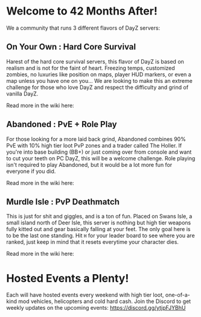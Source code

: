 # Welcome to 42 Months After!
We a community that runs 3 different flavors of DayZ servers:

## On Your Own : Hard Core Survival
Harest of the hard core survival servers, this flavor of DayZ is based on realism and is not for the faint of heart. Freezing temps, customized zombies, no luxuries like position on maps, player HUD markers, or even a map unless you have one on you... We are looking to make this an extreme challenge for those who love DayZ and respect the difficulty and grind of vanilla DayZ.

Read more in the wiki here: 

## Abandoned : PvE + Role Play
For those looking for a more laid back grind, Abandoned combines 90% PvE with 10% high tier loot PvP zones and a trader called The Holler. If you're into base building (BB+) or just coming over from console and want to cut your teeth on PC DayZ, this will be a welcome challenge. Role playing isn't required to play Abandoned, but it would be a lot more fun for everyone if you did.

Read more in the wiki here: 

## Murdle Isle : PvP Deathmatch
This is just for shit and giggles, and is a ton of fun. Placed on Swans Isle, a small island north of Deer Isle, this server is nothing but high tier weapons fully kitted out and gear basically falling at your feet. The only goal here is to be the last one standing. Hit `H` for your leader board to see where you are ranked, just keep in mind that it resets everytime your character dies. 

Read more in the wiki here: 

# Hosted Events a Plenty!
Each will have hosted events every weekend with high tier loot, one-of-a-kind mod vehicles, helicopters and cold hard cash. Join the Discord to get weekly updates on the upcoming events: https://discord.gg/ytjpFJYBhU
